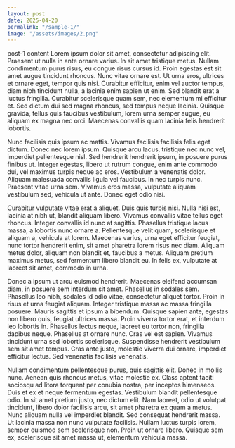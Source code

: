 ```yaml
---
layout: post
date: 2025-04-20
permalink: "/sample-1/"
image: "/assets/images/2.png"
---
```

post-1 content
Lorem ipsum dolor sit amet, consectetur adipiscing elit. Praesent ut nulla in ante ornare varius. In sit amet tristique metus. Nullam condimentum purus risus, eu congue risus cursus id. Proin egestas est sit amet augue tincidunt rhoncus. Nunc vitae ornare est. Ut urna eros, ultrices et ornare eget, tempor quis nisi. Curabitur efficitur, enim vel auctor tempus, diam nibh tincidunt nulla, a lacinia enim sapien ut enim. Sed blandit erat a luctus fringilla. Curabitur scelerisque quam sem, nec elementum mi efficitur et. Sed dictum dui sed magna rhoncus, sed tempus neque lacinia. Quisque gravida, tellus quis faucibus vestibulum, lorem urna semper augue, eu aliquam ex magna nec orci. Maecenas convallis quam lacinia felis hendrerit lobortis.

Nunc facilisis quis ipsum ac mattis. Vivamus facilisis facilisis felis eget dictum. Donec nec lorem ipsum. Quisque arcu lacus, tristique nec nunc vel, imperdiet pellentesque nisl. Sed hendrerit hendrerit ipsum, in posuere purus finibus ut. Integer egestas, libero ut rutrum congue, enim ante commodo dui, vel maximus turpis neque ac eros. Vestibulum a venenatis dolor. Aliquam malesuada convallis ligula vel faucibus. In nec turpis nunc. Praesent vitae urna sem. Vivamus eros massa, vulputate aliquam vestibulum sed, vehicula ut ante. Donec eget odio nisi.

Curabitur vulputate vitae erat a aliquet. Duis quis turpis nisi. Nulla nisi est, lacinia at nibh ut, blandit aliquam libero. Vivamus convallis vitae tellus eget rhoncus. Integer convallis id nunc at sagittis. Phasellus tristique lacus massa, a lobortis nunc ornare a. Pellentesque velit quam, scelerisque et aliquam a, vehicula at lorem. Maecenas varius, urna eget efficitur feugiat, nunc tortor hendrerit enim, sit amet pharetra lorem risus nec diam. Aliquam metus dolor, aliquam non blandit et, faucibus a metus. Aliquam pretium maximus metus, sed fermentum libero blandit eu. In felis ex, vulputate at laoreet sit amet, commodo in urna.

Donec a ipsum ut arcu euismod hendrerit. Maecenas eleifend accumsan diam, in posuere sem interdum sit amet. Phasellus in sodales sem. Phasellus leo nibh, sodales id odio vitae, consectetur aliquet tortor. Proin in risus et urna feugiat aliquam. Integer tristique massa ac massa fringilla posuere. Mauris sagittis et ipsum a bibendum. Quisque sapien ante, egestas non libero quis, feugiat ultrices massa. Proin viverra tortor erat, et interdum leo lobortis in. Phasellus lectus neque, laoreet eu tortor non, fringilla dapibus neque. Phasellus at ornare nunc. Cras vel est sapien. Vivamus tincidunt urna sed lobortis scelerisque. Suspendisse hendrerit vestibulum sem sit amet tempus. Cras ante justo, molestie viverra dui ornare, imperdiet efficitur lectus. Sed venenatis facilisis venenatis.

Nullam condimentum pellentesque purus, quis sagittis elit. Donec in mollis nunc. Aenean quis rhoncus metus, vitae molestie ex. Class aptent taciti sociosqu ad litora torquent per conubia nostra, per inceptos himenaeos. Duis et ex et neque fermentum egestas. Vestibulum blandit pellentesque odio. In sit amet pretium justo, nec dictum elit. Nam laoreet, odio ut volutpat tincidunt, libero dolor facilisis arcu, sit amet pharetra ex quam a metus. Nunc aliquam nulla vel imperdiet blandit. Sed consequat hendrerit massa. Ut lacinia massa non nunc vulputate facilisis. Nullam luctus turpis lorem, semper euismod sem scelerisque non. Proin ut ornare libero. Quisque sem ex, scelerisque sit amet massa ut, elementum vehicula massa.